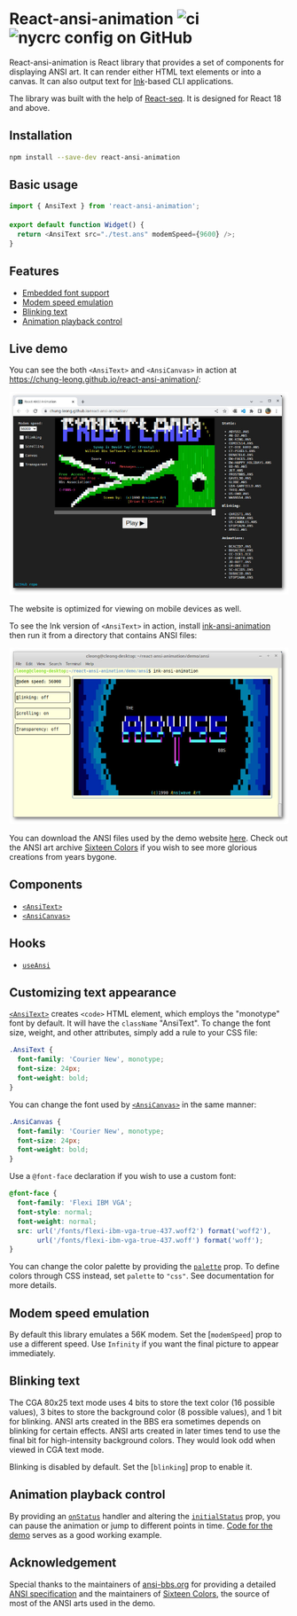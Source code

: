 # React-ansi-animation ![ci](https://img.shields.io/github/actions/workflow/status/chung-leong/react-ansi-animation/node.js.yml?branch=main&label=Node.js%20CI&logo=github) ![nycrc config on GitHub](https://img.shields.io/nycrc/chung-leong/react-ansi-animation)

React-ansi-animation is React library that provides a set of components for displaying ANSI art. 
It can render either HTML text elements or into a canvas. It can also output text for 
[Ink](https://github.com/vadimdemedes/ink)-based CLI applications. 

The library was built with the help of 
[React-seq](https://github.com/chung-leong/react-ansi-animation#readme). 
It is designed for React 18 and above.

## Installation

```sh
npm install --save-dev react-ansi-animation
```

## Basic usage

```js
import { AnsiText } from 'react-ansi-animation';

export default function Widget() {
  return <AnsiText src="./test.ans" modemSpeed={9600} />;
}
```

## Features

* [Embedded font support](#customizing-text-appearance)
* [Modem speed emulation](#modem-speed-emulation)
* [Blinking text](#blinking-text)
* [Animation playback control](#animation-playback-control)

## Live demo

You can see the both `<AnsiText>` and `<AnsiCanvas>` in action at https://chung-leong.github.io/react-ansi-animation/:

![Screenshot](./doc/img/screenshot-1.jpg)

The website is optimized for viewing on mobile devices as well.

To see the Ink version of `<AnsiText>` in action, install 
[ink-ansi-animation](https://www.npmjs.com/package/ink-ansi-animation) then run it from a directory that contains ANSI files:

![Screenshot](./doc/img/screenshot-2.jpg)

You can download the ANSI files used by the demo website [here](https://chung-leong.github.io/react-ansi-animation/). Check out the ANSI art archive [Sixteen Colors](https://16colo.rs/) if you 
wish to see more glorious creations from years bygone.

## Components

* [`<AnsiText>`](./docs/AnsiText.md)
* [`<AnsiCanvas>`](./docs/AnsiCanvas.md)

## Hooks

* [`useAnsi`](./docs/useAnsi.md)

## Customizing text appearance

[`<AnsiText>`](./docs/AnsiText.md) creates `<code>` HTML element, which employs the "monotype" font
by default. It will have the `className` "AnsiText". To change the font size, weight, and other 
attributes, simply add a rule to your CSS file:

```css
.AnsiText {
  font-family: 'Courier New', monotype;
  font-size: 24px;
  font-weight: bold;
}
```

You can change the font used by [`<AnsiCanvas>`](./docs/AnsiCanvas.md) in the same manner:

```css
.AnsiCanvas {
  font-family: 'Courier New', monotype;
  font-size: 24px;
  font-weight: bold;
}
```

Use a `@font-face` declaration if you wish to use a custom font:

```css
@font-face {
  font-family: 'Flexi IBM VGA';
  font-style: normal;
  font-weight: normal;
  src: url('/fonts/flexi-ibm-vga-true-437.woff2') format('woff2'),
       url('/fonts/flexi-ibm-vga-true-437.woff') format('woff');
}
```

You can change the color palette by providing the [`palette`](./docs/AnsiText.md#palette) prop. To
define colors through CSS instead, set `palette` to `"css"`. See documentation for more details.

## Modem speed emulation

By default this library emulates a 56K modem. Set the [`modemSpeed`] prop to use a different speed.
Use `Infinity` if you want the final picture to appear immediately.

## Blinking text

The CGA 80x25 text mode uses 4 bits to store the text color (16 possible values), 3 bites to store
the background color (8 possible values), and 1 bit for blinking. ANSI arts created in the BBS 
era sometimes depends on blinking for certain effects. ANSI arts created in later times tend to 
use the final bit for high-intensity background colors. They would look odd when viewed in CGA
text mode.

Blinking is disabled by default. Set the [`blinking`] prop to enable it.

## Animation playback control

By providing an [`onStatus`](./AnsiText.md#onstatus) handler and altering the 
[`initialStatus`](./AnsiText.md#initialstatus) prop, you can pause the animation or jump to 
different points in time. [Code for the demo](./demo/dom/App.js) serves as a good working example.

## Acknowledgement

Special thanks to the maintainers of [ansi-bbs.org](http://www.ansi-bbs.org/) for providing a 
detailed [ANSI specification](http://www.ansi-bbs.org/) and the maintainers of 
[Sixteen Colors](https://16colo.rs/), the source of most of the ANSI arts used in the demo.

